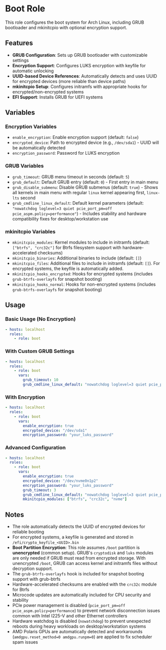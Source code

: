 # Boot Role

This role configures the boot system for Arch Linux, including GRUB bootloader and mkinitcpio with optional encryption support.

## Features

- **GRUB Configuration**: Sets up GRUB bootloader with customizable settings
- **Encryption Support**: Configures LUKS encryption with keyfile for automatic unlocking
- **UUID-based Device References**: Automatically detects and uses UUID for encrypted devices (more reliable than device paths)
- **mkinitcpio Setup**: Configures initramfs with appropriate hooks for encrypted/non-encrypted systems
- **EFI Support**: Installs GRUB for UEFI systems

## Variables

### Encryption Variables

- `enable_encryption`: Enable encryption support (default: `false`)
- `encrypted_device`: Path to encrypted device (e.g., `/dev/sda1`) - UUID will be automatically detected
- `encryption_password`: Password for LUKS encryption

### GRUB Variables

- `grub_timeout`: GRUB menu timeout in seconds (default: `5`)
- `grub_default`: Default GRUB entry (default: `0`) - First entry in main menu
- `grub_disable_submenu`: Disable GRUB submenus (default: `true`) - Shows all kernels in main menu with regular `linux` kernel appearing first, `linux-lts` second
- `grub_cmdline_linux_default`: Default kernel parameters (default: `"nowatchdog loglevel=3 quiet pcie_port_pm=off pcie_aspm.policy=performance"`) - Includes stability and hardware compatibility fixes for desktop/workstation use

### mkinitcpio Variables

- `mkinitcpio_modules`: Kernel modules to include in initramfs (default: `["btrfs", "crc32c"]` for Btrfs filesystem support with hardware-accelerated checksums)
- `mkinitcpio_binaries`: Additional binaries to include (default: `[]`)
- `mkinitcpio_files`: Additional files to include in initramfs (default: `[]`). For encrypted systems, the keyfile is automatically added.
- `mkinitcpio_hooks_encrypted`: Hooks for encrypted systems (includes `grub-btrfs-overlayfs` for snapshot booting)
- `mkinitcpio_hooks_normal`: Hooks for non-encrypted systems (includes `grub-btrfs-overlayfs` for snapshot booting)

## Usage

### Basic Usage (No Encryption)

```yaml
- hosts: localhost
  roles:
    - role: boot
```

### With Custom GRUB Settings

```yaml
- hosts: localhost
  roles:
    - role: boot
      vars:
        grub_timeout: 10
        grub_cmdline_linux_default: "nowatchdog loglevel=3 quiet pcie_port_pm=off pcie_aspm.policy=performance rd.systemd.show_status=false"
```

### With Encryption

```yaml
- hosts: localhost
  roles:
    - role: boot
      vars:
        enable_encryption: true
        encrypted_device: "/dev/sda1"
        encryption_password: "your_luks_password"
```

### Advanced Configuration

```yaml
- hosts: localhost
  roles:
    - role: boot
      vars:
        enable_encryption: true
        encrypted_device: "/dev/nvme0n1p2"
        encryption_password: "your_luks_password"
        grub_timeout: 3
        grub_cmdline_linux_default: "nowatchdog loglevel=3 quiet pcie_port_pm=off pcie_aspm.policy=performance rd.systemd.show_status=false"
        mkinitcpio_modules: ["btrfs", "crc32c", "nvme"]
```

## Notes

- The role automatically detects the UUID of encrypted devices for reliable booting
- For encrypted systems, a keyfile is generated and stored in `/efi/crypto_keyfile_<UUID>.bin`
- **Boot Partition Encryption**: This role assumes `/boot` partition is **unencrypted** (common setup). GRUB's `cryptodisk` and `luks` modules are only needed if GRUB must read from encrypted storage. With unencrypted `/boot`, GRUB can access kernel and initramfs files without decryption support.
- The `grub-btrfs-overlayfs` hook is included for snapshot booting support with grub-btrfs
- Hardware-accelerated checksums are enabled with the `crc32c` module for Btrfs
- Microcode updates are automatically included for CPU security and stability
- PCIe power management is disabled (`pcie_port_pm=off pcie_aspm.policy=performance`) to prevent network disconnection issues common with Intel I225-V and other Ethernet controllers
- Hardware watchdog is disabled (`nowatchdog`) to prevent unexpected reboots during heavy workloads on desktop/workstation systems
- AMD Polaris GPUs are automatically detected and workarounds (`amdgpu.reset_method=0 amdgpu.runpm=0`) are applied to fix scheduler spam issues
